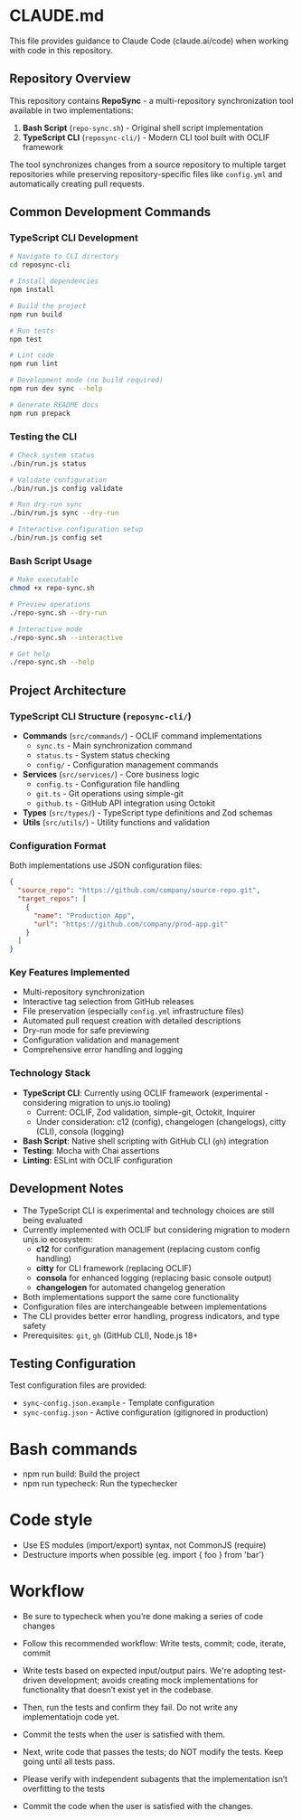 # CLAUDE.md

This file provides guidance to Claude Code (claude.ai/code) when working with code in this repository.

## Repository Overview

This repository contains **RepoSync** - a multi-repository synchronization tool available in two implementations:

1. **Bash Script** (`repo-sync.sh`) - Original shell script implementation
2. **TypeScript CLI** (`reposync-cli/`) - Modern CLI tool built with OCLIF framework

The tool synchronizes changes from a source repository to multiple target repositories while preserving repository-specific files like `config.yml` and automatically creating pull requests.

## Common Development Commands

### TypeScript CLI Development
```bash
# Navigate to CLI directory
cd reposync-cli

# Install dependencies
npm install

# Build the project
npm run build

# Run tests
npm test

# Lint code
npm run lint

# Development mode (no build required)
npm run dev sync --help

# Generate README docs
npm run prepack
```

### Testing the CLI
```bash
# Check system status
./bin/run.js status

# Validate configuration
./bin/run.js config validate

# Run dry-run sync
./bin/run.js sync --dry-run

# Interactive configuration setup
./bin/run.js config set
```

### Bash Script Usage
```bash
# Make executable
chmod +x repo-sync.sh

# Preview operations
./repo-sync.sh --dry-run

# Interactive mode
./repo-sync.sh --interactive

# Get help
./repo-sync.sh --help
```

## Project Architecture

### TypeScript CLI Structure (`reposync-cli/`)
- **Commands** (`src/commands/`) - OCLIF command implementations
  - `sync.ts` - Main synchronization command
  - `status.ts` - System status checking
  - `config/` - Configuration management commands
- **Services** (`src/services/`) - Core business logic
  - `config.ts` - Configuration file handling
  - `git.ts` - Git operations using simple-git
  - `github.ts` - GitHub API integration using Octokit
- **Types** (`src/types/`) - TypeScript type definitions and Zod schemas
- **Utils** (`src/utils/`) - Utility functions and validation

### Configuration Format
Both implementations use JSON configuration files:
```json
{
  "source_repo": "https://github.com/company/source-repo.git",
  "target_repos": [
    {
      "name": "Production App",
      "url": "https://github.com/company/prod-app.git"
    }
  ]
}
```

### Key Features Implemented
- Multi-repository synchronization
- Interactive tag selection from GitHub releases
- File preservation (especially `config.yml` infrastructure files)
- Automated pull request creation with detailed descriptions
- Dry-run mode for safe previewing
- Configuration validation and management
- Comprehensive error handling and logging

### Technology Stack
- **TypeScript CLI**: Currently using OCLIF framework (experimental - considering migration to unjs.io tooling)
  - Current: OCLIF, Zod validation, simple-git, Octokit, Inquirer
  - Under consideration: c12 (config), changelogen (changelogs), citty (CLI), consola (logging)
- **Bash Script**: Native shell scripting with GitHub CLI (`gh`) integration
- **Testing**: Mocha with Chai assertions
- **Linting**: ESLint with OCLIF configuration

## Development Notes

- The TypeScript CLI is experimental and technology choices are still being evaluated
- Currently implemented with OCLIF but considering migration to modern unjs.io ecosystem:
  - **c12** for configuration management (replacing custom config handling)
  - **citty** for CLI framework (replacing OCLIF)
  - **consola** for enhanced logging (replacing basic console output)
  - **changelogen** for automated changelog generation
- Both implementations support the same core functionality
- Configuration files are interchangeable between implementations
- The CLI provides better error handling, progress indicators, and type safety
- Prerequisites: `git`, `gh` (GitHub CLI), Node.js 18+

## Testing Configuration

Test configuration files are provided:
- `sync-config.json.example` - Template configuration
- `sync-config.json` - Active configuration (gitignored in production)


# Bash commands
- npm run build: Build the project
- npm run typecheck: Run the typechecker

# Code style
- Use ES modules (import/export) syntax, not CommonJS (require)
- Destructure imports when possible (eg. import { foo } from 'bar')

# Workflow
- Be sure to typecheck when you’re done making a series of code changes

- Follow this recommended workflow: Write tests, commit; code, iterate, commit
- Write tests based on expected input/output pairs. We're adopting test-driven development; avoids creating mock implementations for functionality that doesn’t exist yet in the codebase.
- Then,  run the tests and confirm they fail. Do not write any implementatiojn code yet.
- Commit the tests when the user is satisfied with them.
- Next, write code that passes the tests; do NOT modify the tests. Keep going until all tests pass. 
- Please verify with independent subagents that the implementation isn’t overfitting to the tests
- Commit the code when the user is satisfied with the changes.